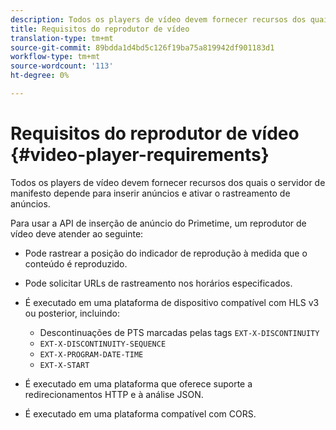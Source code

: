 ```yaml
---
description: Todos os players de vídeo devem fornecer recursos dos quais o servidor de manifesto depende para inserir anúncios e ativar o rastreamento de anúncios.
title: Requisitos do reprodutor de vídeo
translation-type: tm+mt
source-git-commit: 89bdda1d4bd5c126f19ba75a819942df901183d1
workflow-type: tm+mt
source-wordcount: '113'
ht-degree: 0%

---
```



# Requisitos do reprodutor de vídeo {#video-player-requirements}

Todos os players de vídeo devem fornecer recursos dos quais o servidor de manifesto depende para inserir anúncios e ativar o rastreamento de anúncios.

Para usar a API de inserção de anúncio do Primetime, um reprodutor de vídeo deve atender ao seguinte:

* Pode rastrear a posição do indicador de reprodução à medida que o conteúdo é reproduzido.
* Pode solicitar URLs de rastreamento nos horários especificados.
* É executado em uma plataforma de dispositivo compatível com HLS v3 ou posterior, incluindo:

   * Descontinuações de PTS marcadas pelas tags `EXT-X-DISCONTINUITY`
   * `EXT-X-DISCONTINUITY-SEQUENCE`
   * `EXT-X-PROGRAM-DATE-TIME`
   * `EXT-X-START`

* É executado em uma plataforma que oferece suporte a redirecionamentos HTTP e à análise JSON.
* É executado em uma plataforma compatível com CORS.